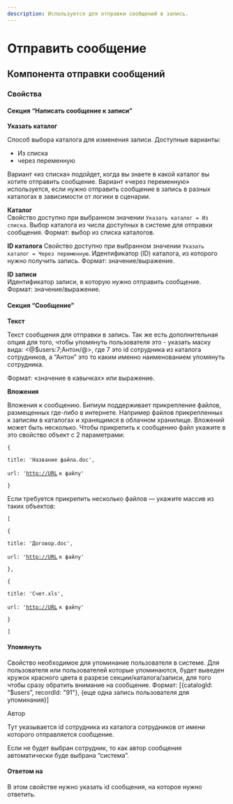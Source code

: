 ```yaml
---
description: Используется для отправки сообщений в запись.
---
```


# Отправить сообщение

## Компонента отправки сообщений

### Свойства

#### Секция “Написать сообщение к записи”

**Указать каталог**

Способ выбора каталога для изменения записи. Доступные варианты:

* Из списка
* через переменную

Вариант «из списка» подойдет, когда вы знаете в какой каталог вы хотите отправить сообщение. Вариант «через переменную» используется, если нужно отправить сообщение в запись в разных каталогах в зависимости от логики в сценарии.

**Каталог**\
Свойство доступно при выбранном значении `Указать каталог = Из списка`. Выбор каталога из числа доступных в системе для отправки сообщения. Формат: выбор из списка каталогов.

**ID каталога** Свойство доступно при выбранном значении `Указать каталог = Через переменную`. Идентификатор (ID) каталога, из которого нужно получить запись. Формат: значение/выражение.

**ID записи**\
Идентификатор записи, в которую нужно отправить сообщение. Формат: значение/выражение.

#### Секция “Сообщение”

**Текст**

Текст сообщения для отправки в запись. Так же есть дополнительная опция для того, чтобы упомянуть пользователя это - указать маску вида: <@$users:7;Антон/@>, где 7 это id сотрудника из каталога сотрудников, а “Антон” это то каким именно наименованием упомянуть сотрудника.

Формат: «значение в кавычках» или выражение.

**Вложения**

Вложения к сообщению. Бипиум поддерживает прикрепление файлов, размещенных где-либо в интернете. Например файлов прикрепленных к записям в каталогах и хранящимся в облачном хранилище. Вложений может быть несколько. Чтобы прикрепить к сообщению файл укажите в это свойство объект с 2 параметрами:

`{`

`title: 'Название файла.doc',`

`url: '`[`http://URL`](http://url) `к файлу'`

`}`

Если требуется прикрепить несколько файлов — укажите массив из таких объектов:

`[`

`{`

`title: 'Договор.doc',`

`url: '`[`http://URL`](http://url) `к файлу'`

`},`

`{`

`title: 'Счет.xls',`

`url: '`[`http://URL`](http://url) `к файлу'`

`}`

`]`

#### **Упомянуть**&#x20;

Свойство необходимое для упоминание пользователя в системе. Для пользователя или пользователей которые упоминаются, будет выведен кружок красного цвета в разрезе секции/каталога/записи, для того чтобы сразу обратить внимание на сообщение. Формат: \[{catalogId: “$users”, recordId: "91"}, {еще одна запись пользователя для упоминания}]

Автор&#x20;

Тут указывается id сотрудника из каталога сотрудников от имени которого отправляется сообщение.

Если не будет выбран сотрудник, то как автор сообщения автоматически буде выбрана “система”.

#### Ответом на&#x20;

В этом свойстве нужно указать id сообщения, на которое нужно ответить.
